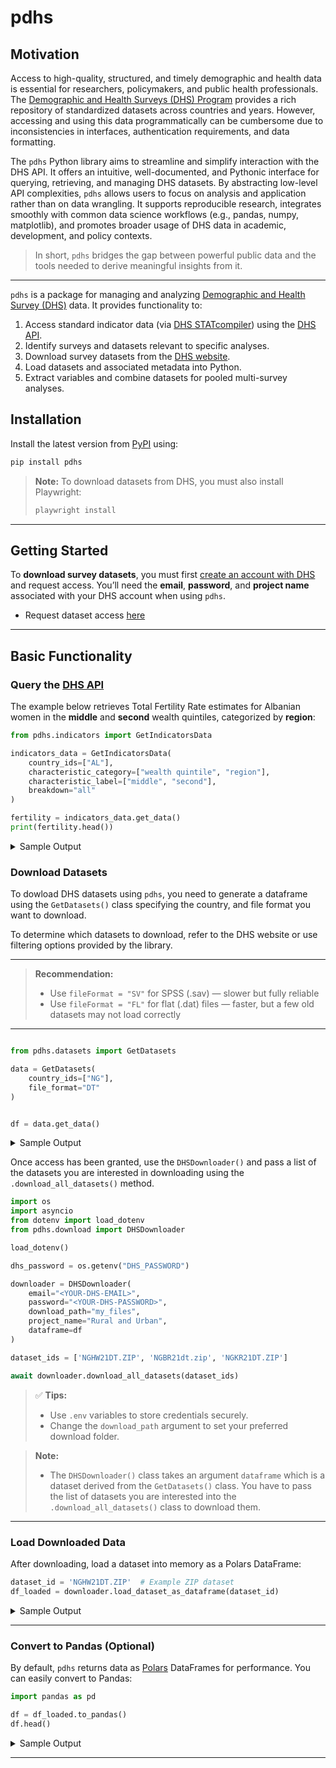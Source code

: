 # pdhs

## Motivation

Access to high-quality, structured, and timely demographic and health data is essential for researchers, policymakers, and public health professionals. The [Demographic and Health Surveys (DHS) Program](https://www.dhsprogram.com) provides a rich repository of standardized datasets across countries and years. However, accessing and using this data programmatically can be cumbersome due to inconsistencies in interfaces, authentication requirements, and data formatting.

The `pdhs` Python library aims to streamline and simplify interaction with the DHS API. It offers an intuitive, well-documented, and Pythonic interface for querying, retrieving, and managing DHS datasets. By abstracting low-level API complexities, `pdhs` allows users to focus on analysis and application rather than on data wrangling. It supports reproducible research, integrates smoothly with common data science workflows (e.g., pandas, numpy, matplotlib), and promotes broader usage of DHS data in academic, development, and policy contexts.

> In short, `pdhs` bridges the gap between powerful public data and the tools needed to derive meaningful insights from it.

---

`pdhs` is a package for managing and analyzing [Demographic and Health Survey (DHS)](https://www.dhsprogram.com) data. It provides functionality to:

1. Access standard indicator data (via [DHS STATcompiler](https://www.statcompiler.com)) using the [DHS API](https://api.dhsprogram.com/).
2. Identify surveys and datasets relevant to specific analyses.
3. Download survey datasets from the [DHS website](https://dhsprogram.com/data/available-datasets.cfm).
4. Load datasets and associated metadata into Python.
5. Extract variables and combine datasets for pooled multi-survey analyses.

## Installation

Install the latest version from [PyPI](https://pypi.org/) using:

```bash
pip install pdhs
````

> **Note:** To download datasets from DHS, you must also install Playwright:
>
> ```bash
> playwright install
> ```

---

## Getting Started

To **download survey datasets**, you must first [create an account with DHS](https://dhsprogram.com/data/Access-Instructions.cfm) and request access. You’ll need the **email**, **password**, and **project name** associated with your DHS account when using `pdhs`.

* Request dataset access [here](https://dhsprogram.com/data/Access-Instructions.cfm)

---

## Basic Functionality

### Query the [DHS API](https://api.dhsprogram.com)

The example below retrieves Total Fertility Rate estimates for Albanian women in the **middle** and **second** wealth quintiles, categorized by **region**:

```python
from pdhs.indicators import GetIndicatorsData

indicators_data = GetIndicatorsData(
    country_ids=["AL"],
    characteristic_category=["wealth quintile", "region"],
    characteristic_label=["middle", "second"],
    breakdown="all"
)

fertility = indicators_data.get_data()
print(fertility.head())
```

<details>
<summary>Sample Output</summary>

```text
shape: (5, 28)
┌─────────┬───────────┬─────────────┬─────────────┬───┬────────┬─────────┬─────────────┬───────────┐
│ DataId  ┆ SurveyId  ┆ Indicator   ┆ IsPreferred ┆ … ┆ CIHigh ┆ IsTotal ┆ ByVariableI ┆ LevelRank │
│ ---     ┆ ---       ┆ ---         ┆ ---         ┆   ┆ ---    ┆ ---     ┆ d           ┆ ---       │
│ i64     ┆ str       ┆ str         ┆ i64         ┆   ┆ str    ┆ i64     ┆ ---         ┆ str       │
│         ┆           ┆             ┆             ┆   ┆        ┆         ┆ i64         ┆           │
╞═════════╪═══════════╪═════════════╪═════════════╪═══╪════════╪═════════╪═════════════╪═══════════╡
│ 3361769 ┆ AL2008DHS ┆ Age         ┆ 1           ┆ … ┆        ┆ 0       ┆ 0           ┆           │
│         ┆           ┆ specific    ┆             ┆   ┆        ┆         ┆             ┆           │
│         ┆           ┆ fertility   ┆             ┆   ┆        ┆         ┆             ┆           │
│         ┆           ┆ rate: 1…    ┆             ┆   ┆        ┆         ┆             ┆           │
│ 3419763 ┆ AL2008DHS ┆ Age         ┆ 1           ┆ … ┆        ┆ 0       ┆ 0           ┆           │
│         ┆           ┆ specific    ┆             ┆   ┆        ┆         ┆             ┆           │
│         ┆           ┆ fertility   ┆             ┆   ┆        ┆         ┆             ┆           │
│         ┆           ┆ rate: 1…    ┆             ┆   ┆        ┆         ┆             ┆           │
│ 3361770 ┆ AL2008DHS ┆ Age         ┆ 1           ┆ … ┆        ┆ 0       ┆ 0           ┆           │
│         ┆           ┆ specific    ┆             ┆   ┆        ┆         ┆             ┆           │
│         ┆           ┆ fertility   ┆             ┆   ┆        ┆         ┆             ┆           │
│         ┆           ┆ rate: 1…    ┆             ┆   ┆        ┆         ┆             ┆           │
│ 3419764 ┆ AL2008DHS ┆ Age         ┆ 1           ┆ … ┆        ┆ 0       ┆ 0           ┆           │
│         ┆           ┆ specific    ┆             ┆   ┆        ┆         ┆             ┆           │
│         ┆           ┆ fertility   ┆             ┆   ┆        ┆         ┆             ┆           │
│         ┆           ┆ rate: 1…    ┆             ┆   ┆        ┆         ┆             ┆           │
│ 3361764 ┆ AL2008DHS ┆ Age         ┆ 1           ┆ … ┆        ┆ 0       ┆ 0           ┆           │
│         ┆           ┆ specific    ┆             ┆   ┆        ┆         ┆             ┆           │
│         ┆           ┆ fertility   ┆             ┆   ┆        ┆         ┆             ┆           │
│         ┆           ┆ rate: 2…    ┆             ┆   ┆        ┆         ┆             ┆           │
└─────────┴───────────┴─────────────┴─────────────┴───┴────────┴─────────┴─────────────┴───────────┘│
...
```

</details>


### Download Datasets

To dowload DHS datasets using `pdhs`, you need to generate a dataframe using the `GetDatasets()` class specifying the country, and file format you want to download. 

To determine which datasets to download, refer to the DHS website or use filtering options provided by the library.

---
> **Recommendation:**
>
> * Use `fileFormat = "SV"` for SPSS (.sav) — slower but fully reliable
> * Use `fileFormat = "FL"` for flat (.dat) files — faster, but a few old datasets may not load correctly
---

```python

from pdhs.datasets import GetDatasets

data = GetDatasets(
    country_ids=["NG"],
    file_format="DT"
)


df = data.get_data()
```

<details>
<summary>Sample Output</summary>

```text
shape: (5, 13)
┌───────────────┬──────────┬─────────────────┬───────────┬───┬────────────┬─────────────────┬──────────────┬─────────────┐
│ FileFormat    ┆ FileSize ┆ DatasetType     ┆ SurveyNum ┆ … ┆ SurveyYear ┆ DHS_CountryCode ┆ FileName     ┆ CountryName │
│ ---           ┆ ---      ┆ ---             ┆ ---       ┆   ┆ ---        ┆ ---             ┆ ---          ┆ ---         │
│ str           ┆ i64      ┆ str             ┆ i64       ┆   ┆ str        ┆ str             ┆ str          ┆ str         │
╞═══════════════╪══════════╪═════════════════╪═══════════╪═══╪════════════╪═════════════════╪══════════════╪═════════════╡
│ Stata dataset ┆ 2563446  ┆ Survey Datasets ┆ 32        ┆ … ┆ 1990       ┆ NG              ┆ NGBR21dt.zip ┆ Nigeria     │
│ (.dta)        ┆          ┆                 ┆           ┆   ┆            ┆                 ┆              ┆             │
│ Stata dataset ┆ 505235   ┆ Survey Datasets ┆ 32        ┆ … ┆ 1990       ┆ NG              ┆ NGHR21DT.ZIP ┆ Nigeria     │
│ (.dta)        ┆          ┆                 ┆           ┆   ┆            ┆                 ┆              ┆             │
│ Stata dataset ┆ 76104    ┆ Survey Datasets ┆ 32        ┆ … ┆ 1990       ┆ NG              ┆ NGHW21DT.ZIP ┆ Nigeria     │
│ (.dta)        ┆          ┆                 ┆           ┆   ┆            ┆                 ┆              ┆             │
│ Stata dataset ┆ 3216090  ┆ Survey Datasets ┆ 32        ┆ … ┆ 1990       ┆ NG              ┆ NGIR21DT.ZIP ┆ Nigeria     │
│ (.dta)        ┆          ┆                 ┆           ┆   ┆            ┆                 ┆              ┆             │
│ Stata dataset ┆ 2067840  ┆ Survey Datasets ┆ 32        ┆ … ┆ 1990       ┆ NG              ┆ NGKR21DT.ZIP ┆ Nigeria     │
│ (.dta)        ┆          ┆                 ┆           ┆   ┆            ┆                 ┆              ┆             │
└───────────────┴──────────┴─────────────────┴───────────┴───┴────────────┴─────────────────┴──────────────┴─────────────┘
```
</details>

Once access has been granted, use the `DHSDownloader()` and pass a list of the datasets you are interested in downloading using the `.download_all_datasets()` method. 

```python
import os
import asyncio
from dotenv import load_dotenv
from pdhs.download import DHSDownloader

load_dotenv()

dhs_password = os.getenv("DHS_PASSWORD")

downloader = DHSDownloader(
    email="<YOUR-DHS-EMAIL>",
    password="<YOUR-DHS-PASSWORD>",
    download_path="my_files",
    project_name="Rural and Urban",
    dataframe=df
)

dataset_ids = ['NGHW21DT.ZIP', 'NGBR21dt.zip', 'NGKR21DT.ZIP']

await downloader.download_all_datasets(dataset_ids)
```

> ✅ **Tips:**
>
> * Use `.env` variables to store credentials securely.
> * Change the `download_path` argument to set your preferred download folder.

> **Note:** 
>
> * The `DHSDownloader()` class takes an argument `dataframe` which is a dataset derived from the `GetDatasets()` class. You have to pass the list of datasets you are interested into the `.download_all_datasets()` class to download them.

---

### Load Downloaded Data

After downloading, load a dataset into memory as a Polars DataFrame:

```python
dataset_id = 'NGHW21DT.ZIP'  # Example ZIP dataset
df_loaded = downloader.load_dataset_as_dataframe(dataset_id)
```

<details>
<summary>Sample Output</summary>

```text

Downloading dataset: NGHW21DT.ZIP
Country Name: Nigeria
Country Code: NG
Survey ID: 32
File downloaded successfully and saved to my_files/NGHW21DT.ZIP
Downloading dataset: NGBR21dt.zip
Country Name: Nigeria
Country Code: NG
Survey ID: 32
File downloaded successfully and saved to my_files/NGBR21dt.zip
Downloading dataset: NGKR21DT.ZIP
Country Name: Nigeria
Country Code: NG
Survey ID: 32
File downloaded successfully and saved to my_files/NGKR21DT.ZIP
Extracted NGHW21DT.ZIP to my_files
Selected file for loading: my_files/NGHW21FL.DTA
Dataset NGHW21DT.ZIP loaded successfully.
shape: (5, 7)
┌─────────────────┬────────┬─────────┬──────┬──────┬──────┬──────┐
│ hwcaseid        ┆ hwline ┆ hwlevel ┆ hc70 ┆ hc71 ┆ hc72 ┆ hc73 │
│ ---             ┆ ---    ┆ ---     ┆ ---  ┆ ---  ┆ ---  ┆ ---  │
│ str             ┆ i64    ┆ i64     ┆ i64  ┆ i64  ┆ i64  ┆ i64  │
╞═════════════════╪════════╪═════════╪══════╪══════╪══════╪══════╡
│       101 11  2 ┆ 1      ┆ 2       ┆ -74  ┆ -10  ┆ 34   ┆ 47   │
│       101 11  2 ┆ 2      ┆ 2       ┆ -67  ┆ 6    ┆ 58   ┆ 68   │
│       101 19  2 ┆ 1      ┆ 2       ┆ null ┆ null ┆ null ┆ null │
│       101 19  2 ┆ 2      ┆ 2       ┆ null ┆ null ┆ null ┆ null │
│       101 39  2 ┆ 1      ┆ 2       ┆ -258 ┆ -138 ┆ 58   ┆ 20   │
└─────────────────┴────────┴─────────┴──────┴──────┴──────┴──────┘
```

</details>

---

### Convert to Pandas (Optional)

By default, `pdhs` returns data as [Polars](https://pola.rs) DataFrames for performance. You can easily convert to Pandas:

```python
import pandas as pd

df = df_loaded.to_pandas()
df.head()

```

<details>
<summary>Sample Output</summary>

```text

hwcaseid	hwline	hwlevel	hc70	hc71	hc72	hc73
0	101 11 2	1	2	-74.0	-10.0	34.0	47.0
1	101 11 2	2	2	-67.0	6.0	58.0	68.0
2	101 19 2	1	2	NaN	NaN	NaN	NaN
3	101 19 2	2	2	NaN	NaN	NaN	NaN
4	101 39 2	1	2	-258.0	-138.0	58.0	20.0

```

</details>

---


